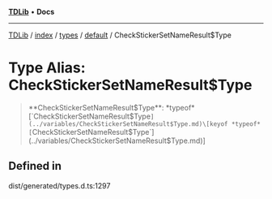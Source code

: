 [**TDLib**](../../../../../../README.md) • **Docs**

***

[TDLib](../../../../../../modules.md) / [index](../../../../../README.md) / [types](../../../README.md) / [default](../README.md) / CheckStickerSetNameResult$Type

# Type Alias: CheckStickerSetNameResult$Type

> **CheckStickerSetNameResult$Type**: *typeof* [`CheckStickerSetNameResult$Type`](../variables/CheckStickerSetNameResult$Type.md)\[keyof *typeof* [`CheckStickerSetNameResult$Type`](../variables/CheckStickerSetNameResult$Type.md)\]

## Defined in

dist/generated/types.d.ts:1297
